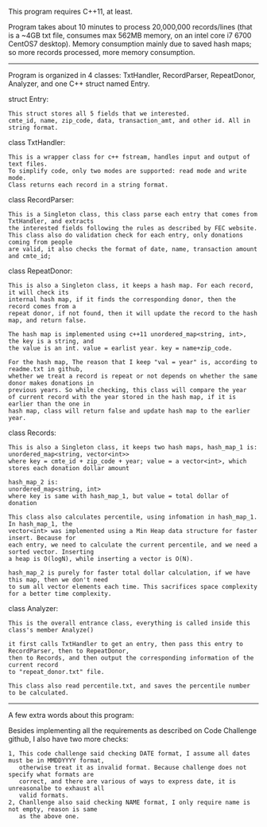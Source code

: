 
This program requires C++11, at least.

Program takes about 10 minutes to process 20,000,000 records/lines
(that is a ~4GB txt file, consumes max 562MB memory, on an intel core i7 6700 CentOS7 desktop).
Memory consumption mainly due to saved hash maps; so more records processed, more memory consumption.


-------------------------------------------------------------------------------------------------------

Program is organized in 4 classes: TxtHandler, RecordParser, RepeatDonor, Analyzer,
and one C++ struct named Entry.

struct Entry:

    This struct stores all 5 fields that we interested.
    cmte_id, name, zip_code, data, transaction_amt, and other id. All in string format.

class TxtHandler:

    This is a wrapper class for c++ fstream, handles input and output of text files.
    To simplify code, only two modes are supported: read mode and write mode. 
    Class returns each record in a string format.

class RecordParser:

    This is a Singleton class, this class parse each entry that comes from TxtHandler, and extracts
    the interested fields following the rules as described by FEC website.
    This class also do validation check for each entry, only donations coming from people 
    are valid, it also checks the format of date, name, transaction amount and cmte_id;

class RepeatDonor:

    This is also a Singleton class, it keeps a hash map. For each record, it will check its
    internal hash map, if it finds the corresponding donor, then the record comes from a 
    repeat donor, if not found, then it will update the record to the hash map, and return false.

    The hash map is implemented using c++11 unordered_map<string, int>, the key is a string, and 
    the value is an int. value = earlist year. key = name+zip_code.

    For the hash map, The reason that I keep "val = year" is, according to readme.txt in github, 
    whether we treat a record is repeat or not depends on whether the same donor makes donations in 
    previous years. So while checking, this class will compare the year 
    of current record with the year stored in the hash map, if it is earlier than the one in
    hash map, class will return false and update hash map to the earlier year. 

class Records:

    This is also a Singleton class, it keeps two hash maps, hash_map_1 is:
    unordered_map<string, vector<int>>
    where key = cmte_id + zip_code + year; value = a vector<int>, which stores each donation dollar amount

    hash_map_2 is: 
    unordered_map<string, int>
    where key is same with hash_map_1, but value = total dollar of donation

    This class also calculates percentile, using infomation in hash_map_1. In hash_map_1, the
    vector<int> was implemented using a Min Heap data structure for faster insert. Because for
    each entry, we need to calculate the current percentile, and we need a sorted vector. Inserting
    a heap is O(logN), while inserting a vector is O(N).

    hash_map_2 is purely for faster total dollar calculation, if we have this map, then we don't need
    to sum all vector elements each time. This sacrifices space complexity for a better time complexity.

class Analyzer:

    This is the overall entrance class, everything is called inside this class's member Analyze()

    it first calls TxtHandler to get an entry, then pass this entry to RecordParser, then to RepeatDonor,
    then to Records, and then output the corresponding information of the current record
    to "repeat_donor.txt" file.

    This class also read percentile.txt, and saves the percentile number to be calculated.

-------------------------------------------------------------------------------------------------------
A few extra words about this program:

  Besides implementing all the requirements as described on Code Challenge github, I also have two
  more checks:

    1, This code challenge said checking DATE format, I assume all dates must be in MMDDYYYY format,
       otherwise treat it as invalid format. Because challenge does not specify what formats are
       correct, and there are various of ways to express date, it is unreasonalbe to exhaust all 
       valid formats.
    2, Chanllenge also said checking NAME format, I only require name is not empty, reason is same 
       as the above one.



